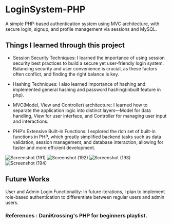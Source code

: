 # LoginSystem-PHP
A simple PHP-based authentication system using MVC architecture, with secure login, signup, and profile management via sessions and MySQL.


## Things I learned through this project

- Session Security Techniques: I learned the importance of using session security best practices to build a secure yet user-friendly login system. Balancing security and user convenience is crucial, as these factors often conflict, and finding the right balance is key.

- Hashing Techniques: I also learned importance of hashing and implemented general hashing and password hashing(inbuilt feature in php).
  
- MVC(Model, View and Controller) architecture: I learned how to separate the application logic into distinct layers—Model for data handling, View for user interface, and Controller for managing user input and interactions.

- PHP’s Extensive Built-in Functions: I explored the rich set of built-in functions in PHP, which greatly simplified backend tasks such as data validation, session management, and database interaction, allowing for faster and more efficient development.

![Screenshot (191)](https://github.com/user-attachments/assets/be3348b1-5c19-422c-bb1f-d18949c72b4b)
![Screenshot (192)](https://github.com/user-attachments/assets/365867e1-f834-4396-af63-92f889aa5b0c)
![Screenshot (193)](https://github.com/user-attachments/assets/50720073-be9d-42bb-8aeb-05295cbc244a)
![Screenshot (194)](https://github.com/user-attachments/assets/b8c7f18c-8bee-4e41-84d6-edbb2cea9413)


## Future Works
User and Admin Login Functionality: In future iterations, I plan to implement role-based authentication to differentiate between regular users and admin users.

### References : DaniKrossing's PHP for beginners playlist.
